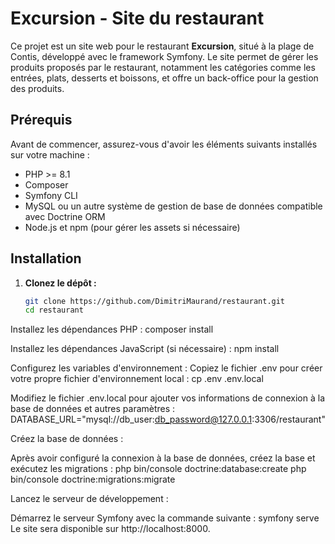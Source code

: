 # Excursion - Site du restaurant

Ce projet est un site web pour le restaurant **Excursion**, situé à la plage de Contis, développé avec le framework Symfony. Le site permet de gérer les produits proposés par le restaurant, notamment les catégories comme les entrées, plats, desserts et boissons, et offre un back-office pour la gestion des produits.

## Prérequis

Avant de commencer, assurez-vous d'avoir les éléments suivants installés sur votre machine :

- PHP >= 8.1
- Composer
- Symfony CLI
- MySQL ou un autre système de gestion de base de données compatible avec Doctrine ORM
- Node.js et npm (pour gérer les assets si nécessaire)

## Installation

1. **Clonez le dépôt :**

   ```bash
   git clone https://github.com/DimitriMaurand/restaurant.git
   cd restaurant
Installez les dépendances PHP :
composer install

Installez les dépendances JavaScript (si nécessaire) :
npm install

Configurez les variables d'environnement :
Copiez le fichier .env pour créer votre propre fichier d'environnement local :
cp .env .env.local

Modifiez le fichier .env.local pour ajouter vos informations de connexion à la base de données et autres paramètres :
DATABASE_URL="mysql://db_user:db_password@127.0.0.1:3306/restaurant"

Créez la base de données :

Après avoir configuré la connexion à la base de données, créez la base et exécutez les migrations :
php bin/console doctrine:database:create
php bin/console doctrine:migrations:migrate

Lancez le serveur de développement :

Démarrez le serveur Symfony avec la commande suivante :
symfony serve
Le site sera disponible sur http://localhost:8000.
